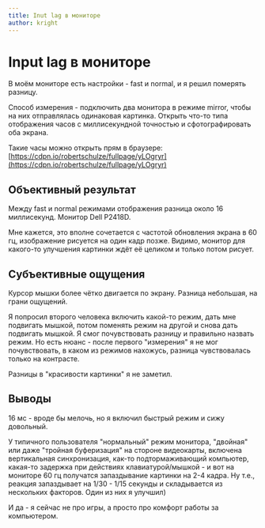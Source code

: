 ```yaml
---
title: Inut lag в мониторе
author: kright
---
```

# Input lag в мониторе

В моём мониторе есть настройки - fast и normal, и я решил померять разницу. 

Способ измерения - подключить два монитора в режиме mirror, чтобы на них отправлялась одинаковая картинка. Открыть что-то типа отображения часов с миллисекундной точностью и сфотографировать оба экрана.

Такие часы можно открыть прям в браузере: [https://cdpn.io/robertschulze/fullpage/yLOgryr](https://cdpn.io/robertschulze/fullpage/yLOgryr)

## Объективный результат

Между fast и normal режимами отображения разница около 16 миллисекунд. Монитор Dell P2418D. 

Мне кажется, это вполне сочетается с частотой обновления экрана в 60 гц, изображение рисуется на один кадр позже. Видимо, монитор для какого-то улучшения картинки ждёт её целиком и только потом рисует.

## Субъективные ощущения

Курсор мышки более чётко двигается по экрану. Разница небольшая, на грани ощущений.

Я попросил второго человека включить какой-то режим, дать мне подвигать мышкой, потом поменять режим на другой и снова дать подвигать мышкой. Я смог почувствовать разницу и правильно назвать режим. Но есть нюанс - после первого "измерения" я не мог почувствовать, в каком из режимов нахожусь, разница чувствовалась только на контрасте.

Разницы в "красивости картинки" я не заметил.

## Выводы

16 мс - вроде бы мелочь, но я включил быстрый режим и сижу довольный.

У типичного пользователя "нормальный" режим монитора, "двойная" или даже "тройная буферизация" на стороне видеокарты, включена вертикальная синхронизация, как-то подтормаживающий компьютер, какая-то задержка при действиях клавиатурой/мышкой - и вот на мониторе 60 гц получатся запаздывание картинки на 2-4 кадра. Ну т.е., реакция запаздывает на 1/30 - 1/15 секунды и складывается из нескольких факторов. Один из них я улучшил)

И да - я сейчас не про игры, а просто про комфорт работы за компьютером.